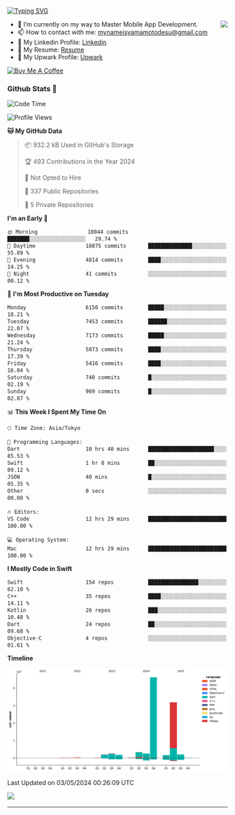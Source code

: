 
[![Typing SVG](https://readme-typing-svg.demolab.com/?lines=Thank+You+For+Visiting!!;You+Are+Welcome✨;I+am+Kyo+Yamamoto;Mobile+Developer)](https://git.io/typing-svg)
<p>
<img align="right" src="https://media.giphy.com/media/26ufdb3cYKwbRtYVW/giphy.gif" style="max-width:100%;" height="150px">

- 🌱 I’m currently on my way to Master Mobile App Development.
- 📫 How to contact with me: mynameisyamamotodesu@gmail.com
- 🔗 My Linkedin Profile: [Linkedin](https://www.linkedin.com/in/kyo-yamamoto-a2ab50239)
- 🔗 My Resume: [Resume](https://www.kickresume.com/cv/rNok4e/)
- 🔗 My Upwark Profile: [Upwark](https://www.upwork.com/freelancers/~01aa9115102bb4af25)

<a href="https://www.buymeacoffee.com/kyoyamamoto" target="_blank"><img src="https://cdn.buymeacoffee.com/buttons/default-orange.png" alt="Buy Me A Coffee" height="41" width="174"></a>

### Github Stats 🥇 
<!--START_SECTION:waka-->
![Code Time](http://img.shields.io/badge/Code%20Time-695%20hrs%2012%20mins-blue)

![Profile Views](http://img.shields.io/badge/Profile%20Views-24-blue)

**🐱 My GitHub Data** 

> 📦 932.2 kB Used in GitHub's Storage 
 > 
> 🏆 493 Contributions in the Year 2024
 > 
> 🚫 Not Opted to Hire
 > 
> 📜 337 Public Repositories 
 > 
> 🔑 5 Private Repositories 
 > 
**I'm an Early 🐤** 

```text
🌞 Morning                10044 commits       ███████░░░░░░░░░░░░░░░░░░   29.74 % 
🌆 Daytime                18875 commits       ██████████████░░░░░░░░░░░   55.89 % 
🌃 Evening                4814 commits        ████░░░░░░░░░░░░░░░░░░░░░   14.25 % 
🌙 Night                  41 commits          ░░░░░░░░░░░░░░░░░░░░░░░░░   00.12 % 
```
📅 **I'm Most Productive on Tuesday** 

```text
Monday                   6150 commits        █████░░░░░░░░░░░░░░░░░░░░   18.21 % 
Tuesday                  7453 commits        ██████░░░░░░░░░░░░░░░░░░░   22.07 % 
Wednesday                7173 commits        █████░░░░░░░░░░░░░░░░░░░░   21.24 % 
Thursday                 5873 commits        ████░░░░░░░░░░░░░░░░░░░░░   17.39 % 
Friday                   5416 commits        ████░░░░░░░░░░░░░░░░░░░░░   16.04 % 
Saturday                 740 commits         █░░░░░░░░░░░░░░░░░░░░░░░░   02.19 % 
Sunday                   969 commits         █░░░░░░░░░░░░░░░░░░░░░░░░   02.87 % 
```


📊 **This Week I Spent My Time On** 

```text
🕑︎ Time Zone: Asia/Tokyo

💬 Programming Languages: 
Dart                     10 hrs 40 mins      █████████████████████░░░░   85.53 % 
Swift                    1 hr 8 mins         ██░░░░░░░░░░░░░░░░░░░░░░░   09.12 % 
JSON                     40 mins             █░░░░░░░░░░░░░░░░░░░░░░░░   05.35 % 
Other                    0 secs              ░░░░░░░░░░░░░░░░░░░░░░░░░   00.00 % 

🔥 Editors: 
VS Code                  12 hrs 29 mins      █████████████████████████   100.00 % 

💻 Operating System: 
Mac                      12 hrs 29 mins      █████████████████████████   100.00 % 
```

**I Mostly Code in Swift** 

```text
Swift                    154 repos           ████████████████░░░░░░░░░   62.10 % 
C++                      35 repos            ████░░░░░░░░░░░░░░░░░░░░░   14.11 % 
Kotlin                   26 repos            ███░░░░░░░░░░░░░░░░░░░░░░   10.48 % 
Dart                     24 repos            ██░░░░░░░░░░░░░░░░░░░░░░░   09.68 % 
Objective-C              4 repos             ░░░░░░░░░░░░░░░░░░░░░░░░░   01.61 % 
```



**Timeline**

![Lines of Code chart](https://raw.githubusercontent.com/YamamotoDesu/YamamotoDesu/main/assets/bar_graph.png)


 Last Updated on 03/05/2024 00:26:09 UTC
<!--END_SECTION:waka-->

![](https://github-profile-summary-cards.vercel.app/api/cards/profile-details?username=YamamotoDesu&theme=vue)

----
